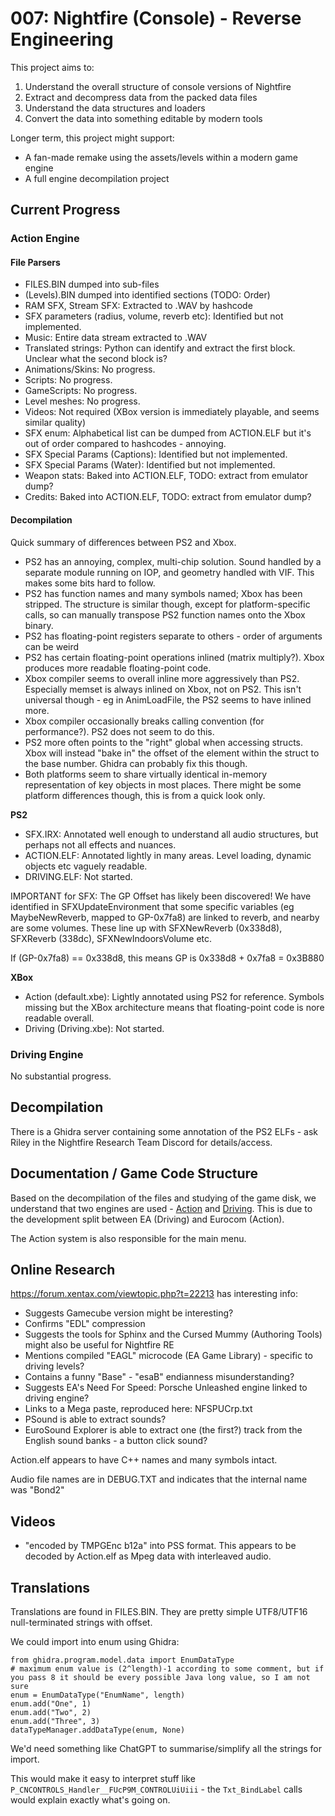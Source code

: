 # 007: Nightfire (Console) - Reverse Engineering

This project aims to:
1. Understand the overall structure of console versions of Nightfire
2. Extract and decompress data from the packed data files
3. Understand the data structures and loaders
4. Convert the data into something editable by modern tools

Longer term, this project might support:
* A fan-made remake using the assets/levels within a modern game engine
* A full engine decompilation project

## Current Progress

### Action Engine

#### File Parsers
* FILES.BIN dumped into sub-files
* (Levels).BIN dumped into identified sections (TODO: Order)
* RAM SFX, Stream SFX: Extracted to .WAV by hashcode
* SFX parameters (radius, volume, reverb etc): Identified but not implemented.
* Music: Entire data stream extracted to .WAV
* Translated strings: Python can identify and extract the first block. Unclear what the second block is?
* Animations/Skins: No progress.
* Scripts: No progress.
* GameScripts: No progress.
* Level meshes: No progress.
* Videos: Not required (XBox version is immediately playable, and seems similar quality)
* SFX enum: Alphabetical list can be dumped from ACTION.ELF but it's out of order compared to hashcodes - annoying.
* SFX Special Params (Captions): Identified but not implemented.
* SFX Special Params (Water): Identified but not implemented.
* Weapon stats: Baked into ACTION.ELF, TODO: extract from emulator dump?
* Credits: Baked into ACTION.ELF, TODO: extract from emulator dump?

#### Decompilation

Quick summary of differences between PS2 and Xbox.
* PS2 has an annoying, complex, multi-chip solution. Sound handled by a separate module running on IOP, and geometry handled with VIF. This makes some bits hard to follow.
* PS2 has function names and many symbols named; Xbox has been stripped. The structure is similar though, except for platform-specific calls, so can manually transpose PS2 function names onto the Xbox binary.
* PS2 has floating-point registers separate to others - order of arguments can be weird
* PS2 has certain floating-point operations inlined (matrix multiply?). Xbox produces more readable floating-point code.
* Xbox compiler seems to overall inline more aggressively than PS2. Especially memset is always inlined on Xbox, not on PS2. This isn't universal though - eg in AnimLoadFile, the PS2 seems to have inlined more.
* Xbox compiler occasionally breaks calling convention (for performance?). PS2 does not seem to do this.
* PS2 more often points to the "right" global when accessing structs. Xbox will instead "bake in" the offset of the element within the struct to the base number. Ghidra can probably fix this though.
* Both platforms seem to share virtually identical in-memory representation of key objects in most places. There might be some platform differences though, this is from a quick look only.

**PS2**

* SFX.IRX: Annotated well enough to understand all audio structures, but perhaps not all effects and nuances. 
* ACTION.ELF: Annotated lightly in many areas. Level loading, dynamic objects etc vaguely readable.
* DRIVING.ELF: Not started.

IMPORTANT for SFX: The GP Offset has likely been discovered! We have identified in SFXUpdateEnvironment that some specific variables (eg MaybeNewReverb, mapped to GP-0x7fa8) are linked to reverb, and nearby are some volumes. These line up with SFXNewReverb (0x338d8), SFXReverb (338dc), SFXNewIndoorsVolume etc.

If (GP-0x7fa8) == 0x338d8, this means GP is 0x338d8 + 0x7fa8 = 0x3B880


**XBox**
* Action (default.xbe): Lightly annotated using PS2 for reference. Symbols missing but the XBox architecture means that floating-point code is nore readable overall.
* Driving (Driving.xbe): Not started.

### Driving Engine

No substantial progress.

## Decompilation

There is a Ghidra server containing some annotation of the PS2 ELFs - ask Riley in the Nightfire Research Team Discord for details/access.


## Documentation / Game Code Structure

Based on the decompilation of the files and studying of the game disk, we understand that two engines are used - [Action](engine_action/README.md) and [Driving](engine_driving/README.md). This is due to the development split between EA (Driving) and Eurocom (Action).

The Action system is also responsible for the main menu.


## Online Research

https://forum.xentax.com/viewtopic.php?t=22213 has interesting info:
* Suggests Gamecube version might be interesting?
* Confirms "EDL" compression
* Suggests the tools for Sphinx and the Cursed Mummy (Authoring Tools) might also be useful for Nightfire RE
* Mentions compiled "EAGL" microcode (EA Game Library) - specific to driving levels?
* Contains a funny "Base" - "esaB" endianness misunderstanding?
* Suggests EA's Need For Speed: Porsche Unleashed engine linked to driving engine?
* Links to a Mega paste, reproduced here: NFSPUCrp.txt
* PSound is able to extract sounds?
* EuroSound Explorer is able to extract one (the first?) track from the English sound banks - a button click sound?


Action.elf appears to have C++ names and many symbols intact.

Audio file names are in DEBUG.TXT and indicates that the internal name was "Bond2"

## Videos

* "encoded by TMPGEnc b12a" into PSS format. This appears to be decoded by Action.elf as Mpeg data with interleaved audio.


## Translations

Translations are found in FILES.BIN. They are pretty simple UTF8/UTF16 null-terminated strings with offset.

We could import into enum using Ghidra:
```
from ghidra.program.model.data import EnumDataType
# maximum enum value is (2^length)-1 according to some comment, but if you pass 8 it should be every possible Java long value, so I am not sure
enum = EnumDataType("EnumName", length)
enum.add("One", 1)
enum.add("Two", 2)
enum.add("Three", 3)
dataTypeManager.addDataType(enum, None)
```

We'd need something like ChatGPT to summarise/simplify all the strings for import.

This would make it easy to interpret stuff like `P_CNCONTROLS_Handler__FUcP9M_CONTROLUiUiii` - the `Txt_BindLabel` calls would explain exactly what's going on.